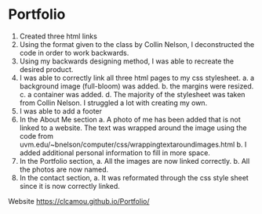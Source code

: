 # Portfolio
1. Created three html links
2. Using the format given to the class by Collin Nelson, I deconstructed the code in order to work backwards. 
3. Using my backwards designing method, I was able to recreate the desired product.
4. I was able to correctly link all three html pages to my css stylesheet. 
    a. a background image (full-bloom) was added. 
    b. the margins were resized. 
    c. a container was added. 
    d. The majority of the stylesheet was taken from Collin Nelson. I struggled a lot with creating my own. 
5. I was able to add a footer 
6. In the About Me section
    a. A photo of me has been added that is not linked to a website. The text was wrapped around the image using the code from uvm.edu/~bnelson/computer/css/wrappingtextaroundimages.html
    b. I added additional personal information to fill in more space. 
7. In the Portfolio section, 
    a. All the images are now linked correctly. 
    b. All the photos are now named. 
8. In the contact section, 
    a. It was reformated through the css style sheet since it is now correctly linked. 
 
 Website   https://clcamou.github.io/Portfolio/
